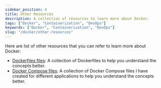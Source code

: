 ```yaml
---
sidebar_position: 4
title: Other Resources
description: A collection of resources to learn more about Docker.
tags: ["Docker", "Containerization", "DevOps"]
keywords: ["Docker", "Containerization", "DevOps"]
slug: "/docker/other-resources"
---
```


Here are list of other resources that you can refer to learn more about Docker:

- [Dockerfiles files](https://github.com/Pradumnasaraf/DevOps/tree/main/docs/docker/dockerfiles): A collection of Dockerfiles to help you understand the concepts better.
- [Docker Compose files](https://github.com/Pradumnasaraf/DevOps/tree/main/docs/docker/docker-compose): A collection of Docker Compose files I have created for different applications to help you understand the concepts better.
